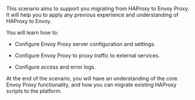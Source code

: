 This scenario aims to support you migrating from HAProxy to Envoy Proxy. It will help you to apply any previous experience and understanding of HAProxy to Envoy.

You will learn how to:

* Configure Envoy Proxy server configuration and settings.

* Configure Envoy Proxy to proxy traffic to external services.

* Configure access and error logs.

At the end of the scenario, you will have an understanding of the core Envoy Proxy functionality, and how you can migrate existing HAProxy scripts to the platform.